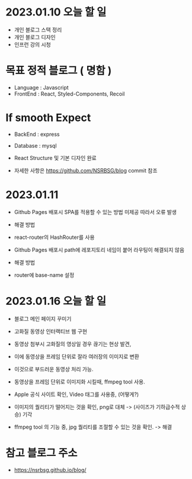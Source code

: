 # 2023.01.10 오늘 할 일

- 개인 블로그 스택 정리
- 개인 블로그 디자인
- 인프런 강의 시청

# 목표 정적 블로그 ( 명함 )

- Language : Javascript
- FrontEnd : React, Styled-Components, Recoil

# If smooth Expect

- BackEnd : express
- Database : mysql

- React Structure 및 기본 디자인 완료
- 자세한 사항은 https://github.com/NSRBSG/blog commit 참조

# 2023.01.11

- Github Pages 배포시 SPA를 적용할 수 있는 방법 미제공 따라서 오류 발생
- 해결 방법
- react-router의 HashRouter를 사용

- Github Pages 배포시 path에 레포지토리 네임이 붙어 라우팅이 해결되지 않음
- 해결 방법
- router에 base-name 설정

# 2023.01.16 오늘 할 일

- 블로그 메인 페이지 꾸미기
- 고화질 동영상 인터랙티브 웹 구현

- 동영상 첨부시 고화질의 영상일 경우 끊기는 현상 발견,
- 이에 동영상을 프레임 단위로 잘라 여러장의 이미지로 변환
- 이것으로 부드러운 동영상 처리 가능.

- 동영상을 프레임 단위로 이미지화 시킬때, ffmpeg tool 사용.
- Apple 공식 사이트 확인, Video 태그를 사용중, (어떻게?)
- 이미지의 퀄리티가 떨어지는 것을 확인, png로 대체 -> (사이즈가 기하급수적 상승) 기각
- ffmpeg tool 의 기능 중, jpg 퀄리티를 조절할 수 있는 것을 확인. -> 해결

# 참고 블로그 주소

- https://nsrbsg.github.io/blog/
